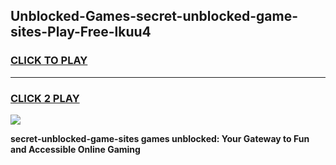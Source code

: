 
## Unblocked-Games-secret-unblocked-game-sites-Play-Free-lkuu4
<h3>
<a href="https://premium76.site?title=secret-unblocked-game-sites&ref=23A">CLICK TO PLAY</a></h3>
<hr>

<h3>
<a href="https://premium76.site?title=secret-unblocked-game-sites&ref=23A">CLICK 2 PLAY</a>
  
</h3>

<a href="https://premium76.site?title=secret-unblocked-game-sites&ref=23A"><img src="https://clearcache.store/games.png"></a>


**secret-unblocked-game-sites games unblocked: Your Gateway to Fun and Accessible Online Gaming**
